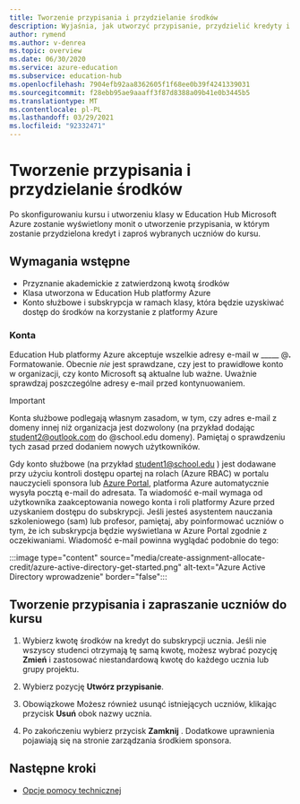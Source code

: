 ```yaml
---
title: Tworzenie przypisania i przydzielanie środków
description: Wyjaśnia, jak utworzyć przypisanie, przydzielić kredyty i zapraszać uczniów do kursu w Education Hub platformy Azure.
author: rymend
ms.author: v-denrea
ms.topic: overview
ms.date: 06/30/2020
ms.service: azure-education
ms.subservice: education-hub
ms.openlocfilehash: 7904efb92aa8362605f1f68ee0b39f4241339031
ms.sourcegitcommit: f28ebb95ae9aaaff3f87d8388a09b41e0b3445b5
ms.translationtype: MT
ms.contentlocale: pl-PL
ms.lasthandoff: 03/29/2021
ms.locfileid: "92332471"
---
```

# <a name="create-an-assignment-and-allocate-credit"></a>Tworzenie przypisania i przydzielanie środków

Po skonfigurowaniu kursu i utworzeniu klasy w Education Hub Microsoft Azure zostanie wyświetlony monit o utworzenie przypisania, w którym zostanie przydzielona kredyt i zaproś wybranych uczniów do kursu.

## <a name="prerequisites"></a>Wymagania wstępne

- Przyznanie akademickie z zatwierdzoną kwotą środków
- Klasa utworzona w Education Hub platformy Azure
- Konto służbowe i subskrypcja w ramach klasy, która będzie uzyskiwać dostęp do środków na korzystanie z platformy Azure

### <a name="accounts"></a>Konta

Education Hub platformy Azure akceptuje wszelkie adresy e-mail w _____ @___.___ Formatowanie. Obecnie *nie* jest sprawdzane, czy jest to prawidłowe konto w organizacji, czy konto Microsoft są aktualne lub ważne. Uważnie sprawdzaj poszczególne adresy e-mail przed kontynuowaniem.

> [!IMPORTANT]
> Konta służbowe podlegają własnym zasadom, w tym, czy adres e-mail z domeny innej niż organizacja jest dozwolony (na przykład dodając student2@outlook.com do @school.edu domeny). Pamiętaj o sprawdzeniu tych zasad przed dodaniem nowych użytkowników.

Gdy konto służbowe (na przykład student1@school.edu ) jest dodawane przy użyciu kontroli dostępu opartej na rolach (Azure RBAC) w portalu nauczycieli sponsora lub [Azure Portal](https://portal.azure.com), platforma Azure automatycznie wysyła pocztą e-mail do adresata. Ta wiadomość e-mail wymaga od użytkownika zaakceptowania nowego konta i roli platformy Azure przed uzyskaniem dostępu do subskrypcji. Jeśli jesteś asystentem nauczania szkoleniowego (sam) lub profesor, pamiętaj, aby poinformować uczniów o tym, że ich subskrypcja będzie wyświetlana w Azure Portal zgodnie z oczekiwaniami. Wiadomość e-mail powinna wyglądać podobnie do tego:

:::image type="content" source="media/create-assignment-allocate-credit/azure-active-directory-get-started.png" alt-text="Azure Active Directory wprowadzenie" border="false":::

## <a name="create-an-assignment-and-invite-students-to-the-course"></a>Tworzenie przypisania i zapraszanie uczniów do kursu

1. Wybierz kwotę środków na kredyt do subskrypcji ucznia. Jeśli nie wszyscy studenci otrzymają tę samą kwotę, możesz wybrać pozycję **Zmień** i zastosować niestandardową kwotę do każdego ucznia lub grupy projektu.

1. Wybierz pozycję **Utwórz przypisanie**.
1. Obowiązkowe Możesz również usunąć istniejących uczniów, klikając przycisk **Usuń** obok nazwy ucznia.
1. Po zakończeniu wybierz przycisk **Zamknij** . Dodatkowe uprawnienia pojawiają się na stronie zarządzania środkiem sponsora.

## <a name="next-steps"></a>Następne kroki

- [Opcje pomocy technicznej](educator-service-desk.md)
